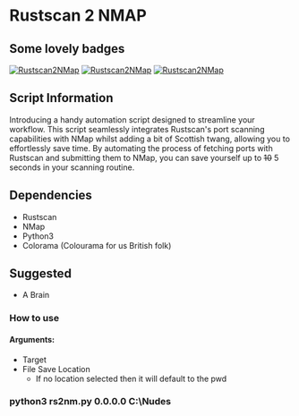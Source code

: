 # Rustscan 2 NMAP
## Some lovely badges
[![Rustscan2NMap](https://github.com/deannreid/Rustscan2NMap/actions/workflows/pypi.yml/badge.svg?event=issues)](https://github.com/deannreid/Rustscan2NMap/actions/workflows/pypi.yml) [![Rustscan2NMap](https://github.com/deannreid/Rustscan2NMap/actions/workflows/pypi.yml/badge.svg?event=status)](https://github.com/deannreid/Rustscan2NMap/actions/workflows/pypi.yml) [![Rustscan2NMap](https://github.com/deannreid/Rustscan2NMap/actions/workflows/pypi.yml/badge.svg?event=deployment)](https://github.com/deannreid/Rustscan2NMap/actions/workflows/pypi.yml)


## Script Information
Introducing a handy automation script designed to streamline your workflow. This script seamlessly integrates Rustscan's port scanning capabilities with NMap whilst adding a bit of Scottish twang, allowing you to effortlessly save time. By automating the process of fetching ports with Rustscan and submitting them to NMap, you can save yourself up to ~~10~~ 5 seconds in your scanning routine.

## Dependencies 
-  Rustscan
-  NMap
-  Python3 
-  Colorama  (Colourama for us British folk)
## Suggested
-  A Brain
### How to use
#### Arguments:
  - Target
  - File Save Location
      - If no location selected then it will default to the pwd
### python3 rs2nm.py 0.0.0.0 C:\Nudes


